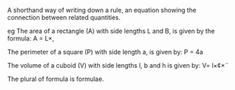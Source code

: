 A shorthand way of writing down a rule, an equation showing the
connection between related quantities.

eg The area of a rectangle (A) with side lengths L and B, is given by
the formula: A = L×‚

The perimeter of a square (P) with side length a, is given by: P = 4a

The volume of a cuboid (V) with side lengths l, b and h is given by: V=
l×¢×¨

The plural of formula is formulae.
